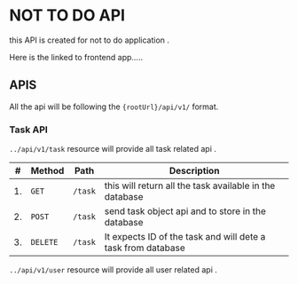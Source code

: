 # NOT TO DO API

this API is created for not to do application .

Here is the linked to frontend app.....

## APIS

All the api will be following the `{rootUrl}/api/v1/` format.

### Task API

`../api/v1/task` resource will provide all task related api .

| #   | Method   | Path    | Description                                                  |
| --- | -------- | ------- | ------------------------------------------------------------ |
| 1.  | `GET`    | `/task` | this will return all the task available in the database      |
| 2.  | `POST`   | `/task` | send task object api and to store in the database            |
| 3.  | `DELETE` | `/task` | It expects ID of the task and will dete a task from database |

`../api/v1/user` resource will provide all user related api .
